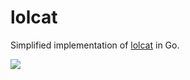 # lolcat

Simplified implementation of [lolcat](https://github.com/busyloop/lolcat) in Go. 

![](http://i3.photobucket.com/albums/y83/SpaceGirl3900/LOLCat-Rainbow.jpg)

